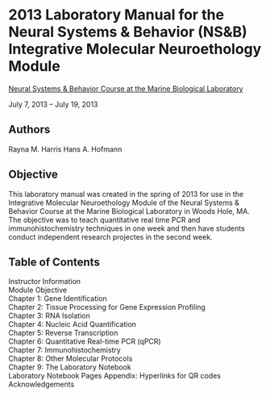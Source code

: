 # 2013 Laboratory Manual for the Neural Systems & Behavior (NS&B) Integrative Molecular Neuroethology Module

[Neural Systems & Behavior Course at the Marine Biological Laboratory](http://www.mbl.edu/nsb/)

July 7, 2013 – July 19, 2013

## Authors
Rayna M. Harris 
Hans A. Hofmann

## Objective
This laboratory manual was created in the spring of 2013 for use in the Integrative Molecular Neuroethology Module of the  Neural Systems & Behavior Course at the Marine Biological Laboratory in Woods Hole, MA. The objective was to teach quantitative real time PCR and immunohistochemistry techniques in one week and then have students conduct independent research projectes in the second week. 

## Table of Contents
Instructor Information  
Module Objective  
Chapter 1: Gene Identification  
Chapter 2: Tissue Processing for Gene Expression Profiling  
Chapter 3: RNA Isolation  
Chapter 4: Nucleic Acid Quantification  
Chapter 5: Reverse Transcription  
Chapter 6: Quantitative Real-time PCR (qPCR)  
Chapter 7: Immunohistochemistry  
Chapter 8: Other Molecular Protocols  
Chapter 9: The Laboratory Notebook  
Laboratory Notebook Pages
Appendix: Hyperlinks for QR codes  
Acknowledgements  